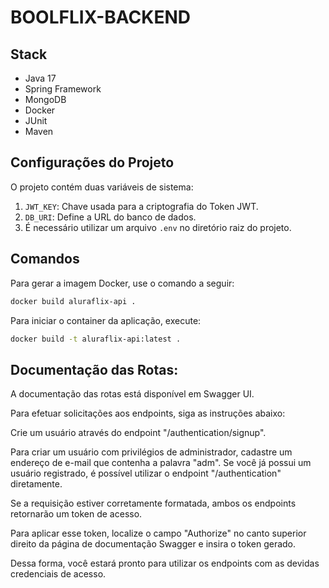# BOOLFLIX-BACKEND

## Stack
- Java 17
- Spring Framework
- MongoDB
- Docker
- JUnit
- Maven

## Configurações do Projeto

O projeto contém duas variáveis de sistema:
1. `JWT_KEY`: Chave usada para a criptografia do Token JWT.
2. `DB_URI`: Define a URL do banco de dados.
3. É necessário utilizar um arquivo `.env` no diretório raiz do projeto.

## Comandos

Para gerar a imagem Docker, use o comando a seguir:
```bash
docker build aluraflix-api .
```

Para iniciar o container da aplicação, execute:
```bash
docker build -t aluraflix-api:latest .
```

## Documentação das Rotas:

A documentação das rotas está disponível em Swagger UI.

Para efetuar solicitações aos endpoints, siga as instruções abaixo:

Crie um usuário através do endpoint "/authentication/signup".

Para criar um usuário com privilégios de administrador, cadastre um endereço de e-mail que contenha a palavra "adm".
Se você já possui um usuário registrado, é possível utilizar o endpoint "/authentication" diretamente.

Se a requisição estiver corretamente formatada, ambos os endpoints retornarão um token de acesso.

Para aplicar esse token, localize o campo "Authorize" no canto superior direito da página de documentação Swagger e insira o token gerado.

Dessa forma, você estará pronto para utilizar os endpoints com as devidas credenciais de acesso.
